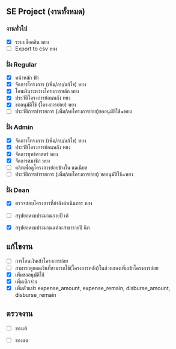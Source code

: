 

## SE Project (งานทั้งหมด)
### งานทั่วไป
- [x] ระบบล็อคอิน หยง
- [ ] Export to csv หยง
### ฝั่ง Regular
- [x] หน้าหลัก ฟ้า
- [x] จัดการโครงการ (เพิ่ม/ลบ/แก้ไข) หยง
- [x] โอนเงินระหว่างโครงการหลัก หยง
- [x] ประวัติโครงการย้อนหลัง หยง
- [x] ขออนุมัติใช้ (โครงการย่อย) หยง
- [ ] ประวัติการทำรายการ (เพิ่ม/ลบโครงการย่อย)ขออนุมัติใช้=หยง
### ฝั่ง Admin
- [x] จัดการโครงการ (เพิ่ม/ลบ/แก้ไข) หยง
- [x] ประวัติโครงการย้อนหลัง หยง
- [x] จัดการยุทธ์ศาสตร์ หยง
- [x] จัดการสมาชิก หยง
- [ ] คลิกเพื่อดูโครงการย่อยข้างใน แดเนียล
- [ ] ประวัติการทำรายการ (เพิ่ม/ลบโครงการย่อย) ขออนุมัติใช้=หยง
### ฝั่ง Dean
- [x] ตรวจสอบโครงการที่กำลังดำเนินการ หยง
- [ ] สรุปยอดงบประมาณรายปี เต้
- [x] สรุปยอดงบประมาณแต่ละสาขารายปี นิก



## แก้ไขงาน 
- [ ] การโอนเงินเข้าโครงการย่อย 
- [ ] สามารถดูยอดเงินที่สามารถใช้(โครงการหลัก)ในส่วนของเพิ่มเข้าโครงการย่อย
- [x] เพิ่มขออนุมัติใช้
- [x] เพิ่มเบิกจ่าย 
- [x] เพิ่มตัวแปร expense_amount, expense_remain, disburse_amount, disburse_remain 

## ตรวจงาน 
- [ ] ของเต้
- [ ] ของแด

